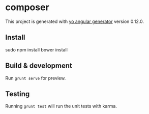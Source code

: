 # composer

This project is generated with [yo angular generator](https://github.com/yeoman/generator-angular)
version 0.12.0.

## Install
sudo npm install
bower install

## Build & development

Run `grunt serve` for preview.

## Testing

Running `grunt test` will run the unit tests with karma.